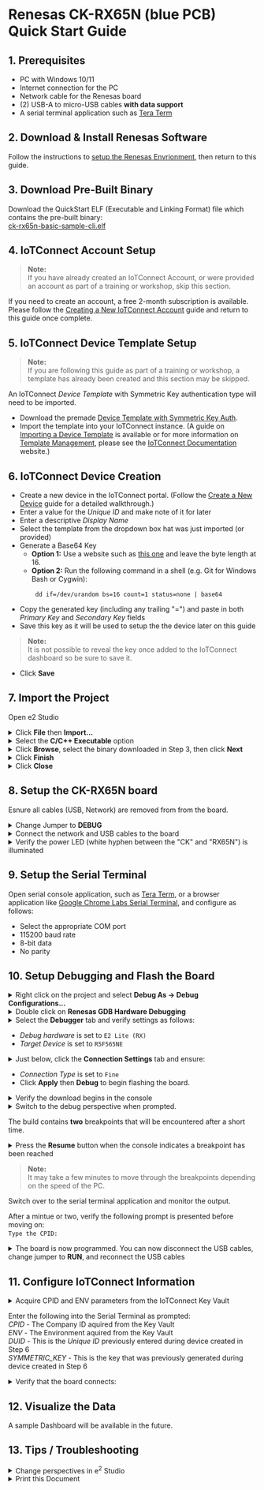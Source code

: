 # Renesas CK-RX65N (blue PCB) Quick Start Guide

## 1. Prerequisites

* PC with Windows 10/11
* Internet connection for the PC
* Network cable for the Renesas board
* (2) USB-A to micro-USB cables <b>with data support</b>
* A serial terminal application such as [Tera Term](https://ttssh2.osdn.jp/index.html.en)

## 2. Download & Install Renesas Software

Follow the instructions to [setup the Renesas Envrionment](https://github.com/avnet-iotconnect/avnet-iotconnect.github.io/blob/main/documentation/iotc-azurertos-sdk/samples/ck-rx65n/environment_setup.md), then return to this guide.

## 3. Download Pre-Built Binary
Download the QuickStart ELF (Executable and Linking Format) file which contains the pre-built binary:  
[ck-rx65n-basic-sample-cli.elf](https://saleshosted.z13.web.core.windows.net/sdk/renesas/ck-rx65n-qs/ck-rx65n-basic-sample-cli.elf)

## 4. IoTConnect Account Setup

> **Note:**  
> If you have already created an IoTConnect Account, or were provided an account as part of a training or workshop, skip this section.

If you need to create an account, a free 2-month subscription is available.  Please follow the [Creating a New IoTConnect Account](https://github.com/avnet-iotconnect/avnet-iotconnect.github.io/blob/main/documentation/iotconnect/subscription/subscription.md) guide and return to this guide once complete.

## 5. IoTConnect Device Template Setup

> **Note:**  
> If you are following this guide as part of a training or workshop, a template has already been created and this section may be skipped.

An IoTConnect *Device Template* with Symmetric Key authentication type will need to be imported.
* Download the premade [Device Template with Symmetric Key Auth](https://github.com/avnet-iotconnect/avnet-iotconnect.github.io/blob/main/documentation/iotc-azurertos-sdk/samples//ck-rx65n/templates/device/CK-RX65Nsk_template.JSON).
* Import the template into your IoTConnect instance. (A guide on [Importing a Device Template](https://github.com/avnet-iotconnect/avnet-iotconnect.github.io/blob/main/documentation/iotconnect/import_device_template.md) is available or for more information on [Template Management](https://docs.iotconnect.io/iotconnect/user-manuals/devices/template-management/), please see the [IoTConnect Documentation](https://iotconnect.io) website.)

## 6. IoTConnect Device Creation

* Create a new device in the IoTConnect portal. (Follow the [Create a New Device](https://github.com/avnet-iotconnect/avnet-iotconnect.github.io/blob/main/documentation/iotconnect/create_new_device.md) guide for a detailed walkthrough.)
* Enter a value for the <var>Unique ID</var> and make note of it for later
* Enter a descriptive <var>Display Name</var>
* Select the template from the dropdown box hat was just imported (or provided)
* Generate a Base64 Key
   * <b>Option 1:</b>  Use a website such as [this one](https://generate.plus/en/base64) and leave the byte length at 16.
   * <b>Option 2:</b>  Run the following command in a shell (e.g. Git for Windows Bash or Cygwin):
     ```
      dd if=/dev/urandom bs=16 count=1 status=none | base64
     ```
* Copy the generated key (including any trailing "=") and paste in both <var>Primary Key</var> and <var>Secondary Key</var> fields
* Save this key as it will be used to setup the the device later on this guide

> **Note:**  
> It is not possible to reveal the key once added to the IoTConnect dashboard so be sure to save it.
 
* Click **Save**

## 7. Import the Project

Open e2 Studio
<details><summary>Click <b>File</b> then <b>Import...</b></summary>
<img style="width:75%; height:auto" src="./assets/quickstart/Import_project.png"/>
</details>

<details><summary>Select the <b>C/C++ Executable</b> option</summary>
<img style="width:75%; height:auto" src="./assets/quickstart/c_cpp_project_import.png"/>
</details>

<details><summary>Click <b>Browse</b>, select the binary downloaded in Step 3, then click <b>Next</b></summary>
<img style="width:75%; height:auto" src="./assets/quickstart/browse_and_next.png"/>
</details>

<details><summary>Click <b>Finish</b></summary>
<img style="width:75%; height:auto" src="./assets/quickstart/finish_import.png"/>
</details>

<details><summary>Click <b>Close</b></summary>
<img style="width:75%; height:auto" src="./assets/quickstart/close_import.png"/>
</details>

## 8. Setup the CK-RX65N board

Esnure all cables (USB, Network) are removed from from the board.

<details><summary>Change Jumper to <b>DEBUG</b></summary>
<img style="width:45%; height:auto" src="./assets/quickstart/move_debug_jumper.jpg"/>
</details>

<details><summary>Connect the network and USB cables to the board</summary>
<img style="width:45%; height:auto" src="./assets/ck-rx65n/IMG_20230303_093310710-crop.jpg"/>
</details>

<details><summary>Verify the power LED (white hyphen between the "CK" and "RX65N") is illuminated</summary>
<img style="width:45%; height:auto" src="./assets/ck-rx65n/IMG_20230316_120246661-crop-power.jpg"/>
</details>

## 9. Setup the Serial Terminal
Open serial console application, such as [Tera Term](https://ttssh2.osdn.jp/index.html.en), or a browser application like [Google Chrome Labs Serial Terminal](https://googlechromelabs.github.io/serial-terminal/), and configure as follows:
* Select the appropriate COM port
* 115200 baud rate
* 8-bit data
* No parity

## 10. Setup Debugging and Flash the Board

<details><summary>Right click on the project and select <b>Debug As -> Debug Configurations...</b></summary>
<img style="width:75%; height:auto" src="./assets/quickstart/Debug_as.png"/>
</details>

<details><summary>Double click on <b>Renesas GDB Hardware Debugging</b></summary>
  A new debug setup instance will apear directly beneath
</details>

<details><summary>Select the <b>Debugger</b> tab and verify settings as follows:</summary>
<img style="width:75%; height:auto" src="./assets/quickstart/debug_setup1.png"/>
</details>  
 
 * <var>Debug hardware</var> is set to `E2 Lite (RX)`<br>
 * <var>Target Device</var> is set to `R5F565NE`

<details><summary>Just below, click the <b>Connection Settings</b> tab and ensure:</summary>
<img style="width:75%; height:auto" src="./assets/quickstart/debug_setup2.png"/>
</details>  

* <var>Connection Type</var> is set to `Fine`
* Click <b>Apply</b> then <b>Debug</b> to begin flashing the board.

<details><summary>Verify the download begins in the console</summary>
<img style="width:75%; height:auto" src="./assets/quickstart/flashing.png"/>
</details>

<details><summary>Switch to the debug perspective when prompted.</summary>
<img style="width:75%; height:auto" src="./assets/quickstart/perspective_switch.png"/>
</details>

The build contains <b>two</b> breakpoints that will be encountered after a short time.
<details><summary>Press the <b>Resume</b> button when the console indicates a breakpoint has been reached</summary>
<img style="width:75%; height:auto" src="./assets/quickstart/resume_button.png"/>
</details>

> **Note:**  
> It may take a few minutes to move through the breakpoints depending on the speed of the PC.

Switch over to the serial terminal application and monitor the output.  

After a mintue or two, verify the following prompt is presented before moving on:<br>
`Type the CPID:`

<details><summary>The board is now programmed. You can now disconnect the USB cables, change jumper to <b>RUN</b>, and reconnect the USB cables</summary>
<img style="width:45%; height:auto" src="./assets/quickstart/move_debug_jumper.jpg"/>
</details>

## 11. Configure IoTConnect Information

<details><summary>Acquire CPID and ENV parameters from the IoTConnect Key Vault</summary>
<img style="width:75%; height:auto" src="./assets/quickstart/cpid_and_env.png"/>
</details>

Enter the following into the Serial Terminal as prompted:  
  <var>CPID</var> - The Company ID aquired from the Key Vault  
  <var>ENV</var> - The Environment aquired from the Key Vault  
  <var>DUID</var> - This is the <var>Unique ID</var> previously entered during device created in Step 6  
  <var>SYMMETRIC_KEY</var> - This is the key that was previously generated during device created in Step 6  

<details><summary>Verify that the board connects:</summary>
<img style="width:75%; height:auto" src="./assets/quickstart/cli_example.png"/>
</details>

## 12. Visualize the Data

A sample Dashboard will be available in the future.

## 13. Tips / Troubleshooting

<details><summary>Change perspectives in e<sup>2</sup> Studio</summary>
To return to C/C++ development view, select "Window", then "Perspective", then
"Open perspective", then "C/C++ project".

To return to debugging/running, select the "Window", then "Perspective", then
"Open perspective", then "Debug".
</details>
<details><summary>Print this Document</summary>
To print this document with all details expanded, right-click on this document and 
select "Inspect" or "Inspect Element".  This will open the browser's developer tools. 
Go to the Console tab and paste the following code:

  ```
    document.querySelectorAll('details').forEach(el => el.open = true);
  ```
Press Enter. This will expand all images on this page. After that, use the 
browser's print functionality to print the page.
</details>
